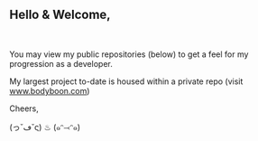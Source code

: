 <h2>Hello & Welcome, </h2><br/>

You may view my public repositories (below) to get a feel for my progression as a developer.

My largest project to-date is housed within a private repo (visit www.bodyboon.com)

Cheers,

(っ˘ڡ˘ς) ♨ (๑ᵔ⤙ᵔ๑)<br/>

